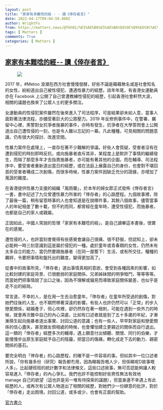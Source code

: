 ```yaml
---
layout: post
title: "家家有本難唸的經 - - 讀《倖存者言》"
date: 2022-04-17T09:04:59.000Z
author: WrightFu
from: https://matters.news/@fkh01/%E5%AE%B6%E5%AE%B6%E6%9C%89%E6%9C%AC%E9%9B%A3%E5%94%B8%E7%9A%84%E7%B6%93-%E8%AE%80-%E5%80%96%E5%AD%98%E8%80%85%E8%A8%80-bafyreiammastv3asbvhprf2wk4p3djyrgswelprk5vqfvlrh36fclxmc34
tags: [ Matters ]
comments: True
categories: [ Matters ]
---
```

<!--1650186299000-->
[家家有本難唸的經 - - 讀《倖存者言》](https://matters.news/@fkh01/%E5%AE%B6%E5%AE%B6%E6%9C%89%E6%9C%AC%E9%9B%A3%E5%94%B8%E7%9A%84%E7%B6%93-%E8%AE%80-%E5%80%96%E5%AD%98%E8%80%85%E8%A8%80-bafyreiammastv3asbvhprf2wk4p3djyrgswelprk5vqfvlrh36fclxmc34)
------

<div>
<figure class="image"><img src="https://assets.matters.news/embed/8f6433f8-9f78-49a1-bf08-072134905198.jpeg" data-asset-id="8f6433f8-9f78-49a1-bf08-072134905198" referrerpolicy="no-referrer"><figcaption><span></span></figcaption></figure><p>2017 年，#Metoo 浪潮在西方社會慢慢發酵，好些不論是藉藉無名或是社會知名的女性，紛紛道出自己被性侵犯、遭遇性暴力的經歷。該年年尾，有香港女運動員亦在 Facebook 上公開了自己曾遭教練性侵犯的經歷，引起香港社會軒然大波，相關的議題也換來了公眾人士的更多關注。</p><p>女運動員的性侵犯案件雖然在後來進入了司法程序，可是結果卻未如人意，當事人面對著法律流程，亦備受著巨大的公眾壓力。2019 年反修例事件中，在警署、羈留中心裡，黑警對女抗爭者施暴的事件，亦時有發生，抗爭者在大學答問會上公開道出自己遭性侵的一刻，也是令人難以忘記的一幕。凡此種種，可見相關的問題意識，仍有很大的探討、改進空間。</p><p>性暴力案件在處理上，一直存在著不少難解的爭議。好些人會質疑，受害者沒有在遭到侵犯的時刻即時反抗，或向施暴者直斥其非，某程度上是默許了事情的繼續發生，而隔了那麼多年才去指責施暴者，亦可能有著其他的企圖。而在輔導、司法程序中，要受害者重新道出當日的經歷，或在法庭上展露自己的身份，也會對不堪回首的受害者構成二次創傷，而很多時候，性暴力案件因缺乏充分的證據，亦增加了蒐證的難度。</p><p>在香港提供性暴力支援的組織「風雨蘭」，於本年的婦女節正式發佈《倖存者言》一書，書中記述了九位曾遭性暴力所害的「倖存者」的心路歷程。九個故事裡，除了最後一篇，稍有留意時事的人也會知道是在說哪件事，其餘八個故事，儘管當事人的年紀相差了數十載，但不約而同，都曾經在童年時，遭受性侵犯，而施暴者，也都是自己的家人或親屬。</p><p>正因如此，中國人常說的哲理「家家有本難唸的經」，是自己讀畢這本書後，很實在的感覺。</p><p>遭性侵的人，也許當刻會覺得有些感覺會讓自己很痛、很不舒服，但認知上，卻未必能夠一時三刻意識到這是屬於侵犯的一種。處於童年或青春期的女性，仍然未有太多自立的能力，當仍然要跟施暴者（在同一屋簷下）生活，或有所交往，種種的羈絆，令要把事情和盤托出的難度，變得更加高了。</p><p>從書中的故事所見，「倖存者」道出事情真相的意欲，會受到各種因素的影響，如比較封建的家庭背景、已很脆弱的家庭關係、兄弟姊妹間的明爭暗鬥，等等等等。而當她們把事情說了出口之後，因為不理解或偏見而導致家庭關係變差，也似乎是走不出的結局。</p><p>常言道，不幸的人，是在用一生去治愈童年。「倖存者」在童年所受過的創傷，對她們往後的人生，也不期然帶著深遠的影響。有些人也許仍然可以「正常」的步入戀愛關係，結婚產子，但心坎裡，卻仍然存在著一根刺，可能在遇到一些外力的時候，就會再次錐中自己的內心深處，比如有口述者就是到了五十多歲的年紀，才漸漸萌生起向施暴者道出事實、討回公道的意識；也有一些人，早早對家庭和戀愛關係的信心盡失，甚至跟友儕相處的時候，也會懼怕建立更親近的關係而自行退出。這一類的「倖存者」經歷多次的輔導，遇上願意付出傾聽、關懷、同行的伯樂，才能慢慢步出原生家庭賦予自己的陰霾，把當日的傷痛，轉化成走下去的動力、親密關係的基石。</p><p>要完全明白「倖存者」的心路歷程，的確不是一件容易的事。但如其中一位口述者所說，「你有幾多份（研究）報告都冇用，因為睇報告嘅人少，但係睇呢D故事嘅人多」，比起硬班班的統計數字和法律條文，這些口述故事，無可否認能夠讓人較容易進入「倖存者」的內心爭扎。我們也許不能控制好些男性無法有效地 manage 自己的欲望（這也許是另一堆有待探索的議題），但當身邊不幸遇上有此經歷的人，或再次有公眾人物道出了相關的經歷，對她們少一份肆意的批評，對於「倖存者」走出困境，討回公道，或多或少，也會有正面的幫助。</p><p><a href="https://rainlily.org.hk/publication/2022/9survivors" rel="noopener noreferrer" target="_blank">官方書介</a></p>
</div>
